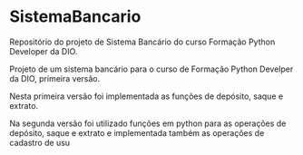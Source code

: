 # SistemaBancario
Repositório do projeto de Sistema Bancário do curso Formação Python Developer da DIO.

Projeto de um sistema bancário para o curso de Formação Python Develper da DIO, primeira versão.

Nesta primeira versão foi implementada as funções de depósito, saque e extrato.

Na segunda versão foi utilizado funções em python para as operações de depósito, saque e extrato e implementada também as operações de cadastro de usu
